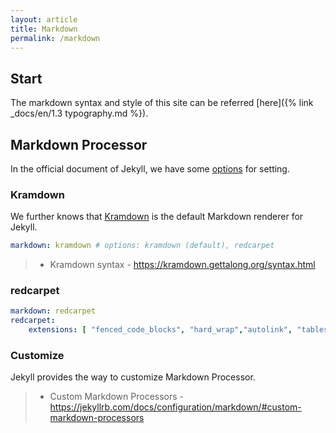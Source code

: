 ```yaml
---
layout: article
title: Markdown
permalink: /markdown
---
```


## Start

The markdown syntax and style of this site can be referred [here]({% link _docs/en/1.3 typography.md %}).

## Markdown Processor

In the official document of Jekyll, we have some [options](https://jekyllrb.com/docs/configuration/markdown/) for setting.

### Kramdown

We further knows that [Kramdown](https://kramdown.gettalong.org/index.html) is the default Markdown renderer for Jekyll. 

```yml
markdown: kramdown # options: kramdown (default), redcarpet
```

> + Kramdown syntax - <https://kramdown.gettalong.org/syntax.html>

### redcarpet

```yml
markdown: redcarpet
redcarpet:
    extensions: [ "fenced_code_blocks", "hard_wrap","autolink", "tables", "strikethrough", "superscript", "with_toc_data", "highlight", "prettify","no_intra_emphasis"]
```

### Customize

Jekyll provides the way to customize Markdown Processor.

> + Custom Markdown Processors - <https://jekyllrb.com/docs/configuration/markdown/#custom-markdown-processors>

## 